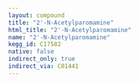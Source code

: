 ```yaml
---
layout: compound
title: "2'-N-Acetylparomamine"
html_title: "2'-N-Acetylparomamine"
name: "2'-N-Acetylparomamine"
kegg_id: C17582
native: false
indirect_only: true
indirect_via: C01441
---
```

